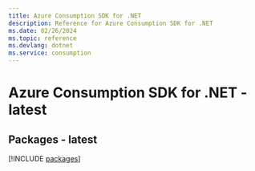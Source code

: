 ```yaml
---
title: Azure Consumption SDK for .NET
description: Reference for Azure Consumption SDK for .NET
ms.date: 02/26/2024
ms.topic: reference
ms.devlang: dotnet
ms.service: consumption
---
```

# Azure Consumption SDK for .NET - latest
## Packages - latest
[!INCLUDE [packages](consumption-index.md)]